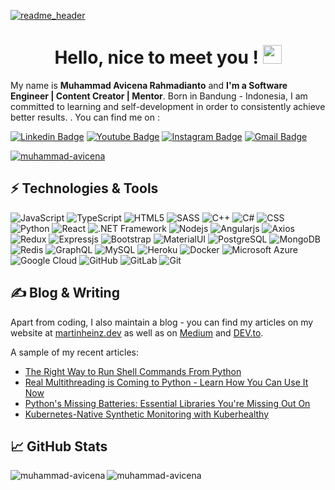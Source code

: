 <!-- More info, tips and tricks for making GitHub Profile README can be found in my article at https://towardsdatascience.com/build-a-stunning-readme-for-your-github-profile-9b80434fe5d7 -->

[![readme_header](https://github.com/muhammad-avicena/profile/assets/49929404/b7b89034-8e25-4f25-a1a2-5665aa66448c)](https://avicena.vercel.app/)


<h1 align="center">Hello, nice to meet you ! <img src="https://raw.githubusercontent.com/muhammad-avicena/profile/master/wave.gif" width="30px" height="30px" /> </h1>


My name is **Muhammad Avicena Rahmadianto** and **I'm a Software Engineer | Content Creator | Mentor**. Born in Bandung - Indonesia, I am committed to learning and self-development in order to consistently achieve better results. . You can find me on :


[![Linkedin Badge](https://img.shields.io/badge/-Muhammad_Avicena-blue?style=flat-square&logo=Linkedin&logoColor=white&link=https://www.linkedin.com/in/anirudhemmadi/)](https://www.linkedin.com/in/muhammad-avicena/)
[![Youtube Badge](https://img.shields.io/badge/-Muhammad_Avicena-darkred?style=flat-square&logo=youtube&logoColor=white&link=https://www.youtube.com/c/koolkanna)](https://www.youtube.com/c/koolkanna)
[![Instagram Badge](https://img.shields.io/badge/-ryuhideaki.dev-purple?style=flat-square&logo=instagram&logoColor=white&link=https://instagram.com/kanna6501/)](https://www.instagram.com/ryuhideaki.dev/)
[![Gmail Badge](https://img.shields.io/badge/-cenrahmant.dev@gmail.com-c14438?style=flat-square&logo=Gmail&logoColor=white&link=mailto:kanna6501@gmail.com)](mailto:cenarahmant.dev@gmail.com)

<p align="left"> <a href="https://github.com/ryo-ma/github-profile-trophy"><img src="https://github-profile-trophy.vercel.app/?username=muhammad-avicena" alt="muhammad-avicena" /></a> </p>

## ⚡ Technologies & Tools


![JavaScript](https://img.shields.io/badge/-JavaScript-black?style=flat-square&logo=javascript)
![TypeScript](https://img.shields.io/badge/-TypeScript-black?style=flat-square&logo=typescript)
![HTML5](https://img.shields.io/badge/-HTML5-E34F26?style=flat-square&logo=html5&logoColor=white)
![SASS](https://img.shields.io/badge/-SASS-black?style=flat-square&logo=sass)
![C++](https://img.shields.io/badge/-C++-00599C?style=flat-square&logo=c)
![C#](https://img.shields.io/badge/-Csharp-black?style=flat-square&logo=csharp)
![CSS](https://img.shields.io/badge/-CSS3-1572B6?style=flat-square&logo=css3)
![Python](https://img.shields.io/badge/-Python-black?style=flat-square&logo=Python)
![React](https://img.shields.io/badge/-React-black?style=flat-square&logo=react)
![.NET Framework](https://img.shields.io/badge/-.NET-blue?style=flat-square&logo=dotnet)
![Nodejs](https://img.shields.io/badge/-Nodejs-greenlight?style=flat-square&logo=Node.js)
![Angularjs](https://img.shields.io/badge/-Angularjs-red?style=flat-square&logo=angular)
![Axios](https://img.shields.io/badge/-Axios-purple?style=flat-square&logo=axios)
![Redux](https://img.shields.io/badge/-Redux-orange?style=flat-square&logo=redux)
![Expressjs](https://img.shields.io/badge/-Expressjs-black?style=flat-square&logo=express)
![Bootstrap](https://img.shields.io/badge/-Bootstrap-563D7C?style=flat-square&logo=bootstrap)
![MaterialUI](https://img.shields.io/badge/-MaterialUI-white?style=flat-square&logo=mui)
![PostgreSQL](https://img.shields.io/badge/-PostgreSQL-white?style=flat-square&logo=postgresql)
![MongoDB](https://img.shields.io/badge/-MongoDB-black?style=flat-square&logo=mongodb)
![Redis](https://img.shields.io/badge/-Redis-black?style=flat-square&logo=Redis)
![GraphQL](https://img.shields.io/badge/-GraphQL-E10098?style=flat-square&logo=graphql)
![MySQL](https://img.shields.io/badge/-MySQL-black?style=flat-square&logo=mysql)
![Heroku](https://img.shields.io/badge/-Heroku-430098?style=flat-square&logo=heroku)
![Docker](https://img.shields.io/badge/-Docker-black?style=flat-square&logo=docker)
![Microsoft Azure](https://img.shields.io/badge/Microsoft%20Azure-232F7E?style=flat-square&logo=microsoft-azure)
![Google Cloud](https://img.shields.io/badge/Google%20Cloud-black?style=flat-square&logo=google-cloud)
![GitHub](https://img.shields.io/badge/-GitHub-181717?style=flat-square&logo=github)
![GitLab](https://img.shields.io/badge/-GitLab-FCA121?style=flat-square&logo=gitlab)
![Git](https://img.shields.io/badge/-Git-black?style=flat-square&logo=git)



## &#x270d; Blog & Writing

Apart from coding, I also maintain a blog - you can find my articles on my website at [martinheinz.dev](https://martinheinz.dev/) as well as on [Medium](https://medium.com/@martin.heinz) and [DEV.to](https://dev.to/martinheinz).

A sample of my recent articles:

<!-- BLOG-POST-LIST:START -->
- [The Right Way to Run Shell Commands From Python](https://martinheinz.dev/blog/98)
- [Real Multithreading is Coming to Python - Learn How You Can Use It Now](https://martinheinz.dev/blog/97)
- [Python&#39;s Missing Batteries: Essential Libraries You&#39;re Missing Out On](https://martinheinz.dev/blog/96)
- [Kubernetes-Native Synthetic Monitoring with Kuberhealthy](https://martinheinz.dev/blog/95)
<!-- BLOG-POST-LIST:END -->

## &#x1f4c8; GitHub Stats

<p><img align="left" src="https://github-readme-stats.vercel.app/api/top-langs?username=muhammad-avicena&show_icons=true&locale=en&layout=compact" alt="muhammad-avicena" /></p>
<p><img align="center" src="https://github-readme-stats.vercel.app/api?username=muhammad-avicena&show_icons=true&locale=en" alt="muhammad-avicena" /></p>




<!-- links to social media icons -->

<!-- icons with padding -->

[1.1]: http://i.imgur.com/tXSoThF.png (twitter icon with padding)
[2.1]: http://i.imgur.com/0o48UoR.png (github icon with padding)

<!-- icons without padding -->

[1.2]: http://i.imgur.com/wWzX9uB.png (twitter icon without padding)
[2.2]: http://i.imgur.com/9I6NRUm.png (github icon without padding)
[3.2]: https://raw.githubusercontent.com/MartinHeinz/MartinHeinz/master/linkedin-3-16.png (LinkedIn icon without padding)


<!-- links to your social media accounts -->

[1]: https://twitter.com/Martin_Heinz_
[2]: https://github.com/MartinHeinz
[3]: https://www.linkedin.com/in/heinz-martin/


<!-- Resources -->
<!-- Icons: https://simpleicons.org/ -->
<!-- GitHub Stats: https://github.com/anuraghazra/github-readme-stats -->
<!-- Emojis: https://emojipedia.org/emoji/ -->
<!-- HTML Emojis: https://www.fileformat.info/index.htm -->
<!-- Shields: https://shields.io/ -->
<!-- Awesome GitHub Profile README: https://github.com/abhisheknaiidu/awesome-github-profile-readme -->

